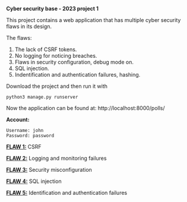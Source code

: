 **Cyber security base - 2023 project 1**

This project contains a web application that has multiple cyber security flaws in its design.

The flaws:
  1. The lack of CSRF tokens.
  2. No logging for noticing breaches.
  3. Flaws in security configuration, debug mode on.
  4. SQL injection.
  5. Indentification and authentication failures, hashing.

Download the project and then run it with

```
python3 manage.py runserver
```

Now the application can be found at:
http://localhost:8000/polls/

**Account:**
```
Username: john
Password: password
```

[**FLAW 1:**](https://github.com/LassiEH/CSB-Project/blob/b34fcf15f3a962548316a8ee654b242978b0137a/mysite/polls/templates/polls/detail.html#L13)
 CSRF
 
[**FLAW 2:**](https://github.com/LassiEH/CSB-Project/blob/31f8efd1bf4247eb59634f24b3865b76601fd577/mysite/mysite/settings.py#L116)
 Logging and monitoring failures

[**FLAW 3:**](https://github.com/LassiEH/CSB-Project/blob/31f8efd1bf4247eb59634f24b3865b76601fd577/mysite/mysite/settings.py#L27)
 Security misconfiguration

[**FLAW 4:**](https://github.com/LassiEH/CSB-Project/blob/31f8efd1bf4247eb59634f24b3865b76601fd577/mysite/polls/views.py#L23)
 SQL injection

[**FLAW 5:**](https://github.com/LassiEH/CSB-Project/blob/31f8efd1bf4247eb59634f24b3865b76601fd577/mysite/mysite/settings.py#L150)
 Identification and authentication failures
